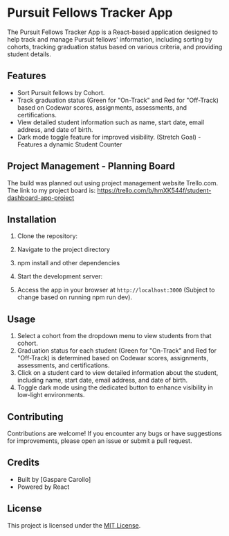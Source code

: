 # Pursuit Fellows Tracker App

The Pursuit Fellows Tracker App is a React-based application designed to help track and manage Pursuit fellows' information, including sorting by cohorts, tracking graduation status based on various criteria, and providing student details.

## Features

- Sort Pursuit fellows by Cohort.
- Track graduation status (Green for "On-Track" and Red for "Off-Track) based on Codewar scores, assignments, assessments, and certifications. 
- View detailed student information such as name, start date, email address, and date of birth.
- Dark mode toggle feature for improved visibility. (Stretch Goal)
-Features a dynamic Student Counter

## Project Management - Planning Board

The build was planned out using project management website Trello.com. 
The link to my project board is: https://trello.com/b/hmXK544f/student-dashboard-app-project


## Installation

1. Clone the repository:
2. Navigate to the project directory
3. npm install and other dependencies
4. Start the development server:

5. Access the app in your browser at `http://localhost:3000` (Subject to change based on running npm run dev).

## Usage

1. Select a cohort from the dropdown menu to view students from that cohort.
2. Graduation status for each student (Green for "On-Track" and Red for "Off-Track) is determined based on Codewar scores, assignments, assessments, and certifications.
3. Click on a student card to view detailed information about the student, including name, start date, email address, and date of birth.
4. Toggle dark mode using the dedicated button to enhance visibility in low-light environments.

## Contributing

Contributions are welcome! If you encounter any bugs or have suggestions for improvements, please open an issue or submit a pull request.

## Credits

- Built by [Gaspare Carollo]
- Powered by React

## License

This project is licensed under the [MIT License](LICENSE).